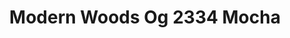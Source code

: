 ---
title: Modern Woods Og 2334 Mocha
designer: To Market
image_primary: img/2334%20laid%20out.jpg
href: https://www.tomkt.com/fast-track-swatches
description: "Size%3A%207.08%22%20X%2047.24%22%A0/%20Wear%20layer%3A%20.5mm%20%2820mil%29%20/%20Edge%3A%20Bevel%A0/%20Thickness%3A%205.0mm%20/%20Sq.ft/Ctn%3A%2023.25%A0/%20Installation%3A%20Glue%20Down"
tags: 
  - to-market
  - loose-lay-lvt-fast-track
category: loose-lay-lvt-fast-track
subtitle: 
manufacturer: ToMarket
slug: /manufacturers/to-market/loose-lay-lvt-fast-track/to-market-modern-woods-og-2334-mocha
---